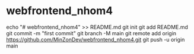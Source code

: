 # webfrontend_nhom4
echo "# webfrontend_nhom4" >> README.md
git init
git add README.md
git commit -m "first commit"
git branch -M main
git remote add origin https://github.com/MinZonDev/webfrontend_nhom4.git
git push -u origin main
